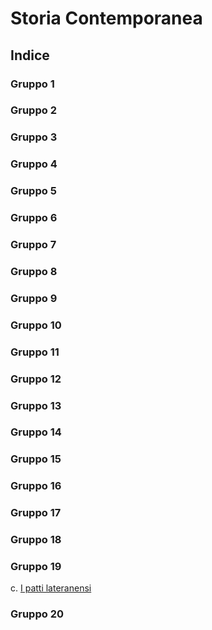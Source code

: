 # Storia Contemporanea

## Indice

### Gruppo 1

### Gruppo 2

### Gruppo 3

### Gruppo 4

### Gruppo 5

### Gruppo 6

### Gruppo 7

### Gruppo 8

### Gruppo 9

### Gruppo 10

### Gruppo 11

### Gruppo 12

### Gruppo 13

### Gruppo 14

### Gruppo 15

### Gruppo 16

### Gruppo 17

### Gruppo 18

### Gruppo 19

c. [I patti lateranensi](19c.md)

### Gruppo 20
